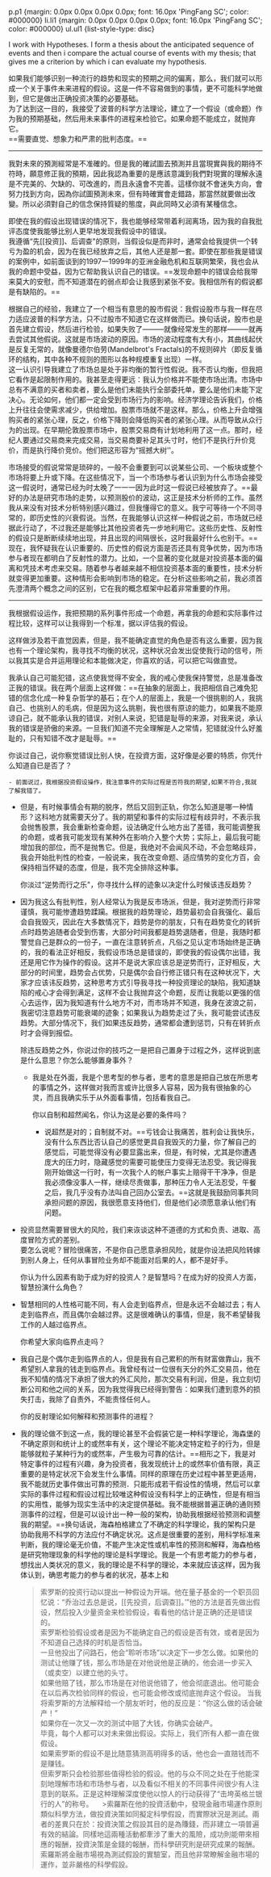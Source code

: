 p.p1 {margin: 0.0px 0.0px 0.0px 0.0px; font: 16.0px 'PingFang SC'; color: #000000} li.li1 {margin: 0.0px 0.0px 0.0px 0.0px; font: 16.0px 'PingFang SC'; color: #000000} ul.ul1 {list-style-type: disc} 

 I work with Hypotheses. I form a thesis about the anticipated sequence of events and then i compare the actual course of events with my thesis; that gives me a criterion by which i can evaluate my hypothesis.

如果我们能够识别一种流行的趋势和现实的预期之间的偏离，那么，我们就可以形成一个关于事件未来进程的假设。这是一件不容易做到的事情，更不可能科学地做到，但它是做出正确投资决策的必要基础。  
为了达到这一目的，我接受了波普的科学方法理论，建立了一个假设（或命题）作为我的预期基础，然后用未来事件的进程来检验它。如果命题不能成立，就抛弃它。  
==需要直觉、想象力和严肃的批判态度。==

---
我對未來的預測經常是不准確的。但是我的確試圖去預測并且當現實與我的期待不符時，願意修正我的預期，因此我認為重要的是應該意識到我們對現實的理解永遠是不完美的、欠缺的、可改進的，而且永遠會不完善。這樣你就不會迷失方向，會努力找到方向，因為你試圖預測未來，但有時確實會走錯路，那當然就要做出改變。所以必須對自己的信念保持質疑的態度，與此同時又必須有某種信念。 

即使在我的假设出现错误的情况下，我也能够经常带着利润离场，因为我的自我批评态度使我能够比别人更早地发现我假设中的错误。  
我遵循“先[[投资]]、后调查"的原则，当假设似是而非时，通常会给我提供一个转亏为盈的机会，因为在我已经放弃之后，其他人还是那一套。即使在那些我是错误的案例中，如前面谈到的1997一1999年的亚洲金融危机和互联网繁荣，我也会从我的命题中受益，因为它帮助我认识自己的错误。==发现命题中的错误会给我带来莫大的安慰，而不知道潜在的弱点却会让我感到紧张不安。我相信所有的假说都是有缺陷的。==

根据自己的经验，我建立了一个相当有意思的股市假说：我假设股市与我一样在尽力适应波普的科学方法，只不过股市不知道它在这样做而已。换句话说，股市也是首先建立假设，然后进行检验，如果失败了———就像经常发生的那样———就再去尝试其他假说。这就是市场波动的原因。市场的波动程度有大有小，其曲线起伏是反复无常的，就像曼德尔伯劳(Mandelbrot's  Fractals)的不规则碎片（即反复循环的结构，其中各种不规则的图形以各种规模重复出现）一样。  
这一认识引导我建立了市场总是处于非均衡的暂行性假说。我不否认均衡，但我把它看作是起限制作用的。我甚至走得更远：我认为价格并不能使市场出清。市场中总有不满意的买者和卖者，要么是他们未能执行全部委托单，要么是他们未能下定决心。无论如何，他们都一定会受到市场行为的影响。经济学理论告诉我们，价格上升往往会使需求减少，供给增加。股票市场就不是这样。那么，价格上升会增强购买者的紧张心理，反之，价格下降则会降低购买者的紧张心理。从而导致从众行为的出现。在早期伦敦股票市场中，股票交易商有计划地利用了这一点。那时，经纪人要通过交易商来完成交易，当交易商要补足其头寸时，他们不是执行升价竞价，而是执行降价竞价。他们把这形容为“摇撼大树''。
   

市场接受的假说常常是琐碎的，一般不会重要到可以说某些公司、一个板块或整个市场将要上升或下降。在这些情况下，当一个市场参与者认识到为什么市场会接受这一假说时，通常已经为时太晚了一一一因为此时这一假说已经被放弃了。==最好的办法是研究市场的走势，以预测股价的波动，这正是技术分析师的工作。虽然我从来没有对技术分析特别感兴趣过，但我懂得它的意义。我宁可等待一个不同寻常的，即历史性的兴衰假说。当然，在我能够认识这样一种假说之前，市场就已经据此行动了，不过我还是能够比其他投资者先一步地利用它。这些历史性、反射性的假设只是断断续续地出现，并且出现的间隔很长，这时我最好什么也别干。==现在，我怀疑我在认识重要的、历史性的假说方面是否还具有竞争优势，因为市场参与者现在都明白了反射性的潜力。比如，一个显著的变化就是对投资基本面的偏离和凭技术考虑来交易。随着参与者越来越不相信投资基本面的重要性，技术分析就变得更加重要。这种情形会影响到市场的稳定。在分析这些影响之前，我必须首先澄清两个概念之间的区别，它在我的概念框架中起着非常重要的作用。

---

我根据假设运作，我把预期的系列事件形成一个命题，再拿我的命题和实际事件过程比较，这样可以让我得到一个标准，据以评估我的假设。

这样做涉及若干直觉因素，但是，我不能确定直觉的角色是否有这么重要，因为我也有一个理论架构，我寻找不均衡的状况，这种状况会发出促使我行动的信号，所以我其实是合并运用理论和本能做决定，你喜欢的话，可以把它叫做直觉。

我承认自己可能犯错，这点使我觉得不安全，我的戒心使我保持警觉，总是准备改正我的错误。我在两个层面上这样做：==在抽象的层面上，我把相信自己难免犯错的信念化成一种复杂哲学的基石；在个人的层面上，我是一个很挑剔的人，我挑自己、也挑别人的毛病，但是因为这么挑剔，我也很有原谅的能力，如果我不能原谅自己，就不能承认我的错误，对别人来说，犯错是耻辱的来源，对我来说，承认我的错误是骄傲的来源。一旦我们知道不完全理解是人之常情，犯错就没什么好羞耻的，只有知错不改才是耻辱。==

 你谈过自己，说你察觉错误比别人快，在投資方面，这好像是必要的特质，你凭什么知道自已是否了？

	- 前面说过，我根据投资假设操作，我注意事件的实际过程是否符我的期望,如果不符合,我就了解我错了。
- 但是，有时候事情会有期的脱序，然后又回到正轨，你怎么知道是哪一种情形？这科地方就需要天分了。我的期望和事件的实际过程有歧异时，不表示我会抛售股票，我会重新检查命题，设法确定什么地方出了差错，我可能调整我的命题，或者我可能发现有某种外在影响介入整个大势；实际上，最后我可能增加我的部位，而不是抛售它。但是，我绝对不会闻风不动，不会忽略歧异，我会开始批判性的检查，一般说来，我在改变命题、适应情势的变化方百，会保持相当怀疑的态度，但是，我不完全排除这种事。
  
  你淡过“逆势而行之乐"，你寻找什么样的迹象以决定什么时候该违反趋势？
- 因为我这么有批判性，别人经常认为我是反市场派，但是，我对逆势而行非常谨慎，我可能惨遭趋势蹂躏。根据我的趋势理论，趋势最初会自我强化、最后会自我毁灭，因此在大多数情况下，趋势是你的朋友，只有在趋势变化的转折点时趋势追随者会受到伤害，大部分时间我都是趋势退随者，但是，我随时都警觉自己是群众的一份子，一直在注意转折点，凡俗之见认定市场始终是正确的，我的看法正好相反，我假设市场总是错误的，即使我的假设偶尔出错，我还是用它作为操作的假设。这并不是说大家应该总是逆势而行，正好相反，大部分的时间里，趋势会占优势，只是偶尔会自行修正错只有在这种状况下，大家才应该讳反趋势，这种思考方式引导我寻找一种投资理论的缺陷，我知道缺陷的戒心才会得到满足，这样不会让我抛弃这个命题，反而让我能以更强的信心去运作，因为我知道有什么地方不对，而市场并不知道，我身在波浪之前，我密切注意趋势可能衰竭的迹象；如果我认为趋势走过了头，我可能尝试违反趋势。大部分情况下，我们如果违反趋势，通常都会遭到惩罚，只有在转折点时才会得到报偿。
  
   除违反趋势之外，你说过你的技巧之一是把自己置身于过程之外，这样说到底是什么意思？你怎么能够置身事外？
	- 我是处在外面，我是个思考型的参与者，思考的意思是把自己放在所思考的事情之外，这样做对我而言或许比很多人容易，因为我有很抽象的心灵，而且我确实乐于从外面看事情，包括看我自己。
	  
	  你以自制和超然闻名，你认为这是必要的条件吗？
		- 说超然是对的；自制就不对。==亏钱会让我痛苦，胜利会让我快乐，没有什么东西比否认自己的感觉更具自我毁灭的力量，你了解自己的感觉后，可能觉得没有必要显露出来，但是，有时候，尤其是你遭遇庞大的压力时，隐藏感觉的需要可能使压力变得无法忍受。我记得我刚开始做这一行时，有一次我个人的帐户事实上赔得干干净净，但是我必须像没事人一样，继续尽责做事，那种压力令人无法忍受，午餐之后，我几乎没有办法叫自己回办公室去。==这就是我鼓励同事共同承担问题的原因，我很愿意支持他们，但是他们必须愿意承认他们有问题。
- 投资显然需要冒很大的风险，我们来诙谈这种不道德的方式和负责、进取、高度冒险方式的差别。  
  要怎么说呢？冒险很痛苦，不是你自己愿意承担风险，就是你设法把风险转嫁到别人身上，任何从事冒险业务却不能面对后果的人，都不是好手。
  
  你认为什么因素有助于成为好的投资人？是智慧吗？在成为好的投资人方面，智慧扮演什么角色？
- 智慧相同的人性格可能不同，有人会走到临界点，但是永远不会越过去；有人走到临界点，而且偶尔会越过界。这是很难确认的事情，但是，我不希望替我工作的人越过临界点。
  
  你希望大家向临界点走吗？
- 我自己是个偶尔走到临界点的人，但是我有自己累积的所有财富做靠山，我不希望别人拿我的钱走到临界点。我曾经有过一位很有天分的外汇交易员，他在我不知情的情况下承担了很大的外汇风险，那次交易有利润，但是，我立刻切断公司和他之间的关系，因为我觉得我已经得到警告：如果我们遭到意外的损失打击，我除了自责外，不能责怪任何人。
  
  你的反射理论如何解释和预测事件的进程？
- 我的理论做不到这一点，我的理论甚至不会假装它是一种科学理论，海森堡的不确定原则和统计上的或然率有关，这个理论不能决定特定粒子的行为，但是能够就粒子某种行为的或然率，产生极为可靠的估计。==相形之下，我是对特定事件的过程有兴趣，身为投资者，我发现统计上的或然率价值有限，真正重要的是特定状况下会发生什么事情。同样的原理在历史过程中甚至更适用，我不能就历史事件做出可靠的预测．只能形成若干假设性的情境，然后可以拿实际的事件过程和假设过程比较唯这种假设没有科学上的正确性，但是有相当的实用性，能够为现实生活中的决定提供基础。我不能根据普遍正确的通则预测事件的过程，但是可以设计出一种一般的架构，协助我根据经验预测和调整我的期望。==换句话说，海森柏格建立了不确定的科学理论，我的架构只是协助我用不科学的方法应付不确定状况。这点是很重要的差别，用科学标准来判断，我的理论毫无价值，不能产生决定性或机率性的预测和解释，海森柏格是研究物理现象的科学他的理论是科学理论。我是一个有思考能力的参与者，想找出人类状况的意义，我的理论是不科学的理论，本来就应该这样，因为我体认到，确思考能力的参与者的状况，基本上和
  
   
  
  >索罗斯的投资行动以提出一种假设为开端。他在量子基金的一个职员回忆说：“乔治过去总是说，[[先投资，后调查]]。’”他的方法是首先做出假设，然后投入少量资金来检验假设，看看他的估计是正确的还是错误的。  
  >索罗斯检验假设或者是因为不能确定自己的假设是否有效，或者是因为不知道自己选择的时机是否恰当。  
  >一旦他投出了问路石，他会“聆听市场”以决定下一步怎么做。如果他的测试让他赚了钱，那么市场是在对他说他是正确的，他会进一步买入（或卖空）以建立他的头寸。  
  >如果他赔了钱，那么市场是在对他说他错了，他会彻底退出。他可能会在以后再次检验同样的假设，也可能会修改或彻底抛弃这个假设。
  >当我将索罗斯的方法解释给一个朋友听时，他的反应是：“你这么做的话会破产！”  
  >如果你在一次又一次的测试中赔了大钱，你确实会破产。  
  >毕竟，每个人都可以对未来做出假设。实际上，我们所有人都一直在做假设。  
  >如果索罗斯的假设不是比随意猜测高明得多的话，他也会一直赔钱而不是赚钱。  
  >但索罗斯只会检验那些值得检验的假设。他的与众不同之处在于他能深刻地理解市场和市场参与者，以及看似不相关的不同事件间很少有人注意到的联系。正是这种理解深度使他以惊人的行动获得了“击垮英格兰银行的人”的称号。
　>索羅斯在他的投資活動中，發現金融市場運作原則類似科學方法，做投資決策如同擬定科學假設，而實際狀況是測試。兩者的差異只在於：投資決策之假設其目的是為賺錢，而非建立一項普遍有效的結論。同樣地這兩種活動都牽涉了重大的風險，成功則能帶來相應的報酬，投資決策是金錢的報酬，而科學研究則是研究成果的報酬。索羅斯將金融市場視為測試假設的實驗室，而且他非常瞭解金融市場的運作，並非嚴格的科學假設。